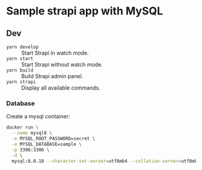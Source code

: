 # Sample strapi app with MySQL

## Dev

<dl>
<dt><code>yarn develop</code>
<dd>Start Strapi in watch mode.
<dt><code>yarn start</code>
<dd>Start Strapi without watch mode.
<dt><code>yarn build</code>
<dd>Build Strapi admin panel.
<dt><code>yarn strapi</code>
<dd>Display all available commands.
</dl>

### Database

Create a mysql container:

```bash
docker run \
  --name mysql8 \
  -e MYSQL_ROOT_PASSWORD=secret \
  -e MYSQL_DATABASE=sample \
  -p 3306:3306 \
  -d \
  mysql:8.0.18 --character-set-server=utf8mb4 --collation-server=utf8mb4_bin
```
